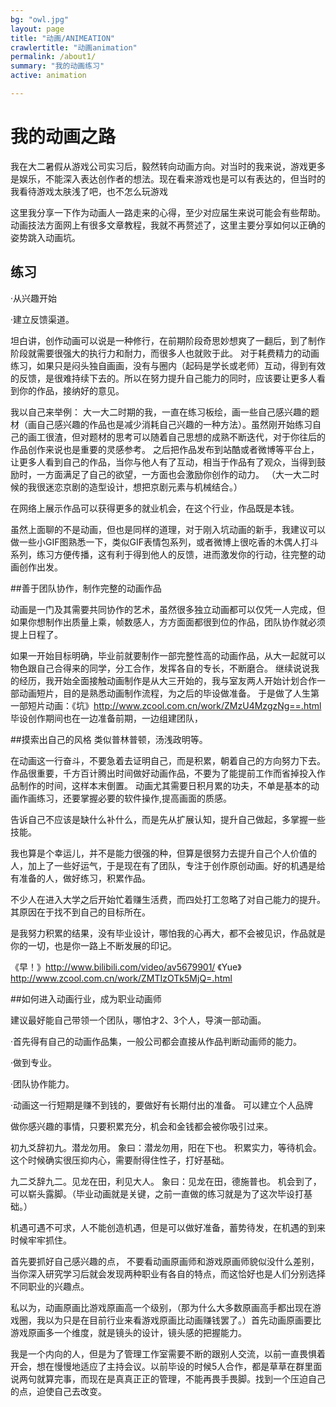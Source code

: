 ```yaml
---
bg: "owl.jpg"
layout: page
title: "动画/ANIMEATION"
crawlertitle: "动画animation"
permalink: /about1/
summary: "我的动画练习"
active: animation

---
```



# 我的动画之路

我在大二暑假从游戏公司实习后，毅然转向动画方向。对当时的我来说，游戏更多是娱乐，不能深入表达创作者的想法。现在看来游戏也是可以有表达的，但当时的我看待游戏太肤浅了吧，也不怎么玩游戏

这里我分享一下作为动画人一路走来的心得，至少对应届生来说可能会有些帮助。
动画技法方面网上有很多文章教程，我就不再赘述了，这里主要分享如何以正确的姿势跳入动画坑。

## 练习

·从兴趣开始

·建立反馈渠道。

坦白讲，创作动画可以说是一种修行，在前期阶段奇思妙想爽了一翻后，到了制作阶段就需要很强大的执行力和耐力，而很多人也就败于此。
对于耗费精力的动画练习，如果只是闷头独自画画，没有与圈内（起码是学长或老师）互动，得到有效的反馈，是很难持续下去的。所以在努力提升自己能力的同时，应该要让更多人看到你的作品，接纳好的意见。

我以自己来举例：
大一大二时期的我，一直在练习板绘，画一些自己感兴趣的题材（画自己感兴趣的作品也是减少消耗自己兴趣的一种方法）。虽然刚开始练习自己的画工很渣，但对题材的思考可以随着自己思想的成熟不断迭代，对于你往后的作品创作来说也是重要的灵感参考。
之后把作品发布到站酷或者微博等平台上，让更多人看到自己的作品，当你与他人有了互动，相当于作品有了观众，当得到鼓励时，一方面满足了自己的欲望，一方面也会激励你创作的动力。
（大一大二时候的我很迷恋京剧的造型设计，想把京剧元素与机械结合。）

在网络上展示作品可以获得更多的就业机会，在这个行业，作品既是本钱。

虽然上面聊的不是动画，但也是同样的道理，对于刚入坑动画的新手，我建议可以做一些小GIF图熟悉一下，类似GIF表情包系列，或者微博上很吃香的木偶人打斗系列，练习方便传播，这有利于得到他人的反馈，进而激发你的行动，往完整的动画创作出发。


##善于团队协作，制作完整的动画作品

动画是一门及其需要共同协作的艺术，虽然很多独立动画都可以仅凭一人完成，但如果你想制作出质量上乘，帧数感人，方方面面都很到位的作品，团队协作就必须提上日程了。

如果一开始目标明确，毕业前就要制作一部完整性高的动画作品，从大一起就可以物色跟自己合得来的同学，分工合作，发挥各自的专长，不断磨合。
继续说说我的经历，我开始全面接触动画制作是从大三开始的，我与室友两人开始计划合作一部动画短片，目的是熟悉动画制作流程，为之后的毕设做准备。
于是做了人生第一部短片动画：《坑》http://www.zcool.com.cn/work/ZMzU4MzgzNg==.html
毕设创作期间也在一边准备前期，一边组建团队，


##摸索出自己的风格
类似普林普顿，汤浅政明等。


在动画这一行奋斗，不要急着去证明自己，而是积累，朝着自己的方向努力下去。作品很重要，千方百计腾出时间做好动画作品，不要为了能提前工作而省掉投入作品制作的时间，这样本末倒置。
动画尤其需要日积月累的功夫，不单是基本的动画作画练习，还要掌握必要的软件操作,提高画面的质感。



告诉自己不应该是缺什么补什么，而是先从扩展认知，提升自己做起，多掌握一些技能。


我也算是个幸运儿，并不是能力很强的种，但算是很努力去提升自己个人价值的人，加上了一些好运气，于是现在有了团队，专注于创作原创动画。好的机遇是给有准备的人，做好练习，积累作品。


不少人在进入大学之后开始忙着赚生活费，而四处打工忽略了对自己能力的提升。其原因在于找不到自己的目标所在。

是我努力积累的结果，没有毕业设计，哪怕我的心再大，都不会被见识，作品就是你的一切，也是你一路上不断发展的印记。

《早！》http://www.bilibili.com/video/av5679901/
《Yue》http://www.zcool.com.cn/work/ZMTIzOTk5MjQ=.html


##如何进入动画行业，成为职业动画师

建议最好能自己带领一个团队，哪怕才2、3个人，导演一部动画。

·首先得有自己的动画作品集，一般公司都会直接从作品判断动画师的能力。

·做到专业。

·团队协作能力。


·动画这一行短期是赚不到钱的，要做好有长期付出的准备。
可以建立个人品牌


做你感兴趣的事情，只要积累充分，机会和金钱都会被你吸引过来。

初九爻辞初九。潜龙勿用。
象曰：潜龙勿用，阳在下也。
积累实力，等待机会。这个时候确实很压抑内心，需要耐得住性子，打好基础。

九二爻辞九二。见龙在田，利见大人。
象曰：见龙在田，德施普也。
机会到了，可以崭头露脚。（毕业动画就是关键，之前一直做的练习就是为了这次毕设打基础。）





机遇可遇不可求，人不能创造机遇，但是可以做好准备，蓄势待发，在机遇的到来时候牢牢抓住。




首先要抓好自己感兴趣的点，
不要看动画原画师和游戏原画师貌似没什么差别，当你深入研究学习后就会发现两种职业有各自的特点，而这恰好也是人们分别选择不同职业的兴趣点。

私以为，动画原画比游戏原画高一个级别，（那为什么大多数原画高手都出现在游戏圈，我以为只是在目前行业来看游戏原画比动画赚钱罢了。）首先动画原画要比游戏原画多一个维度，就是镜头的设计，镜头感的把握能力。


我是一个内向的人，但是为了管理工作室需要不断的跟别人交流，以前一直畏惧着开会，想在慢慢地适应了主持会议。以前毕设的时候5人合作，都是草草在群里面说两句就算完事，而现在是真真正正的管理，不能再畏手畏脚。找到一个压迫自己的点，迫使自己去改变。
